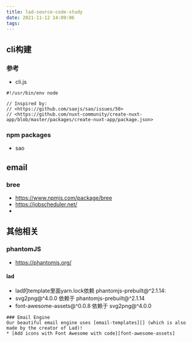 ```yaml
---
title: lad-source-code-study
date: 2021-11-12 14:09:06
tags:
---
```

## cli构建
### 参考
- cli.js
```
#!/usr/bin/env node

// Inspired by:
// <https://github.com/saojs/sao/issues/50>
// <https://github.com/nuxt-community/create-nuxt-app/blob/master/packages/create-nuxt-app/package.json>
```

### npm packages
- sao


## email 
### bree
- https://www.npmjs.com/package/bree
- https://jobscheduler.net/
- 

## 其他相关
### phantomJS
- https://phantomjs.org/

#### lad
- lad的template里面yarn.lock依赖 phantomjs-prebuilt@^2.1.14:
- svg2png@^4.0.0 依赖于 phantomjs-prebuilt@^2.1.14
- font-awesome-assets@^0.0.8 依赖于 svg2png@^4.0.0
```
### Email Engine
Our beautiful email engine uses [email-templates][] (which is also made by the creator of Lad)!
* [Add icons with Font Awesome with code][font-awesome-assets]

```